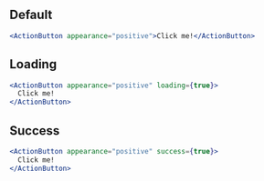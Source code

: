 ## Default

```jsx
<ActionButton appearance="positive">Click me!</ActionButton>
```

## Loading

```jsx
<ActionButton appearance="positive" loading={true}>
  Click me!
</ActionButton>
```

## Success

```jsx
<ActionButton appearance="positive" success={true}>
  Click me!
</ActionButton>
```
